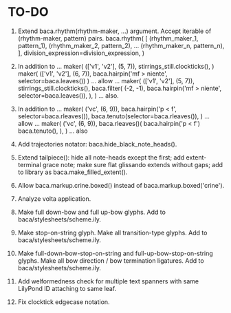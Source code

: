 TO-DO
=====

1.  Extend baca.rhythm(rhythm-maker, ...) argument.
    Accept iterable of (rhythm-maker, pattern) pairs.
        baca.rhythm(
            [
                (rhythm_maker_1, pattern_1),
                (rhythm_maker_2, pattern_2),
                ...
                (rhythm_maker_n, pattern_n),
                ],
            division_expression=division_expression,
            )
     
2.  In addition to ...
        maker(
            (['v1', 'v2'], (5, 7)),
            stirrings_still.clockticks(),
            )
        maker(
            (['v1', 'v2'], (6, 7)),
            baca.hairpin('mf > niente', selector=baca.leaves()) 
            )
    ... allow ...
        maker(
            (['v1', 'v2'], (5, 7)),
            stirrings_still.clockticks(),
            baca.filter(
                (-2, -1), 
                baca.hairpin('mf > niente', selector=baca.leaves()),
                ),
            )
    ... also.

3.  In addition to ...
        maker(
            ('vc', (6, 9)),
            baca.hairpin('p < f', selector=baca.rleaves()),
            baca.tenuto(selector=baca.rleaves()),
            )
    ... allow ...
        maker(
            ('vc', (6, 9)),
            baca.rleaves()(
                baca.hairpin('p < f')
                baca.tenuto(),
                ),
            )
    ... also

4.  Add trajectories notator:
    baca.hide_black_note_heads().

5.  Extend tailpiece():
    hide all note-heads except the first;
    add extent-terminal grace note;
    make sure flat glissando extends without gaps;
    add to library as baca.make_filled_extent().

6.  Allow baca.markup.crine.boxed() instead of baca.markup.boxed('crine').

7.  Analyze volta application.

8.  Make full down-bow and full up-bow glyphs.
    Add to baca/stylesheets/scheme.ily.

9.  Make stop-on-string glyph.
    Make all transition-type glyphs.
    Add to baca/stylesheets/scheme.ily.

10. Make full-down-bow-stop-on-string and full-up-bow-stop-on-string glyphs.
    Make all bow direction / bow termination ligatures.
    Add to baca/stylesheets/scheme.ily.

11. Add welformedness check for multiple text spanners with same LilyPond ID
    attaching to same leaf.

12. Fix clocktick edgecase notation.
